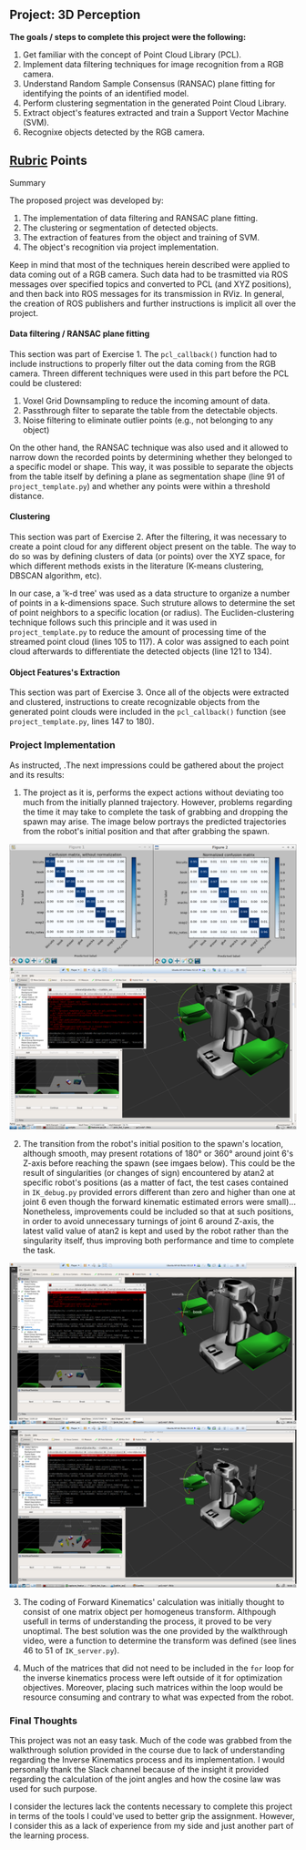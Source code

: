 ## Project: 3D Perception

**The goals / steps to complete this project were the following:**  

1. Get familiar with the concept of Point Cloud Library (PCL).  
2. Implement data filtering techniques for image recognition from a RGB camera. 
3. Understand Random Sample Consensus (RANSAC) plane fitting for identifying the points of an identified model.
4. Perform clustering segmentation in the generated Point Cloud Library.
5. Extract object's features extracted and train a Support Vector Machine (SVM). 
6. Recognixe objects detected by the RGB camera.

[//]: # (Image References)
[image3]: ./image1.png
[image4]: ./image2.png
[image5]: ./image3.png
[image6]: ./image4.png

## [Rubric](https://review.udacity.com/#!/rubrics/1067/view) Points

Summary

The proposed project was developed by:
1. The implementation of data filtering and RANSAC plane fitting.
2. The clustering or segmentation of detected objects.
3. The extraction of features from the object and training of SVM. 
4. The object's recognition via project implementation.  

Keep in mind that most of the techniques herein described were applied to data coming out of a RGB camera. Such data had to be trasmitted via ROS messages over specified topics and converted to PCL (and XYZ positions), and then back into ROS messages for its transmission in RViz. In general, the creation of ROS publishers and further instructions is implicit all over the project. 

#### Data filtering / RANSAC plane fitting
This section was part of Exercise 1. The `pcl_callback()` function had to include instructions to properly filter out the data coming from the RGB camera. Threen different techniques were used in this part before the PCL could be clustered:
1. Voxel Grid Downsampling to reduce the incoming amount of data. 
2. Passthrough filter to separate the table from the detectable objects. 
3. Noise filtering to eliminate outlier points (e.g., not belonging to any object)

On the other hand, the RANSAC technique was also used and it allowed to narrow down the recorded points by determining whether they belonged to a specific model or shape. This way, it was possible to separate the objects from the table itself by defining a plane as segmentation shape (line 91 of `project_template.py`) and whether any points were within a threshold distance. 

#### Clustering
This section was part of Exercise 2. After the filtering, it was necessary to create a point cloud for any different object present on the table. The way to do so was by defining clusters of data (or points) over the XYZ space, for which different methods exists in the literature (K-means clustering, DBSCAN algorithm, etc). 

In our case, a 'k-d tree' was used as a data structure to organize a number of points in a k-dimensions space. Such struture allows to determine the set of point neighbors to a specific location (or radius). The Eucliden-clustering technique follows such this principle and it was used in `project_template.py` to reduce the amount of processing time of the streamed point cloud (lines 105 to 117). A color was assigned to each point cloud afterwards to differentiate the detected objects (line 121 to 134). 

#### Object Features's Extraction
This section was part of Exercise 3. Once all of the objects were extracted and clustered, instructions to create recognizable objects from the generated point clouds were included in the `pcl_callback()` function (see `project_template.py`, lines 147 to 180). 

### Project Implementation
As instructed,  .The next impressions could be gathered about the project and its results:

1. The project as it is, performs the expect actions without deviating too much from the initially planned trajectory. However, problems regarding the time it may take to complete the task of grabbing and dropping the spawn may arise. The image below portrays the predicted trajectories from the robot's initial position and that after grabbing the spawn. 

![image3]  ![image4]

2. The transition from the robot's initial position to the spawn's location, although smooth, may present rotations of 180° or 360° around joint 6's Z-axis before reaching the spawn (see imgaes below). This could be the result of singularities (or changes of sign) encountered by atan2 at specific robot's positions (as a matter of fact, the test cases contained in `IK_debug.py` provided errors different than zero and higher than one at joint 6 even though the forward kinematic estimated errors were small)... Nonetheless, improvements could be included so that at such positions, in order to avoid unnecessary turnings of joint 6 around Z-axis, the latest valid value of atan2 is kept and used by the robot rather than the singularity itself, thus improving both performance and time to complete the task.

![image5]  ![image6]

3. The coding of Forward Kinematics' calculation was initially thought to consist of one matrix object per homogeneus transform. Althpough usefull in terms of understanding the process, it proved to be very unoptimal. The best solution was the one provided by the walkthrough video, were a function to determine the transform was defined (see lines 46 to 51 of `IK_server.py`). 

4. Much of the matrices that did not need to be included in the `for` loop for the inverse kinematics process were left outside of it for optimization objectives. Moreover, placing such matrices within the loop would be resource consuming and contrary to what was expected from the robot. 

### Final Thoughts

This project was not an easy task. Much of the code was grabbed from the walkthrough solution provided in the course due to lack of understanding regarding the Inverse Kinematics process and its implementation. I would personally thank the Slack channel because of the insight it provided regarding the calculation of the joint angles and how the cosine law was used for such purpose. 

I consider the lectures lack the contents necessary to complete this project in terms of the tools I could've used to better grip the assignment. However, I consider this as a lack of experience from my side and just another part of the learning process.  


